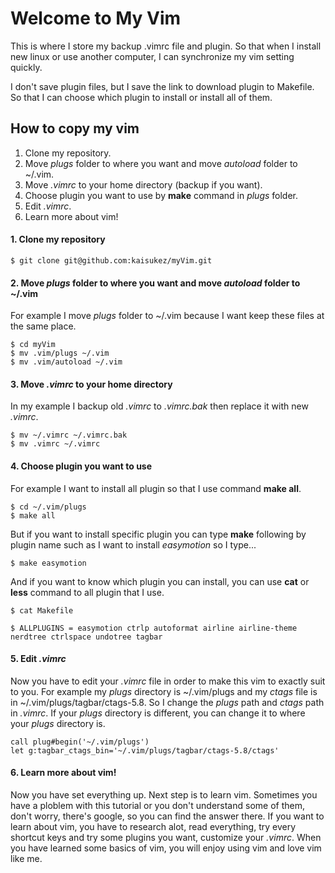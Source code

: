 # Welcome to My Vim 
This is where I store my backup .vimrc file and plugin. So that when I install new linux or use another computer, I can synchronize my vim setting quickly.

I don't save plugin files, but I save the link to download plugin to Makefile. So that I can choose which plugin to install or install all of them.

## How to copy my vim
1. Clone my repository.
2. Move _plugs_ folder to where you want and move _autoload_ folder to ~/.vim.
3. Move _.vimrc_ to your home directory (backup if you want).
4. Choose plugin you want to use by __make__ command in _plugs_ folder.
5. Edit _.vimrc_.
6. Learn more about vim!

#### 1. Clone my repository
```
$ git clone git@github.com:kaisukez/myVim.git
```
#### 2. Move _plugs_ folder to where you want and move _autoload_ folder to ~/.vim
For example I move _plugs_ folder to ~/.vim because I want keep these files at the same place.
```
$ cd myVim
$ mv .vim/plugs ~/.vim
$ mv .vim/autoload ~/.vim
```
#### 3. Move _.vimrc_ to your home directory 
In my example I backup old _.vimrc_ to _.vimrc.bak_ then replace it with new _.vimrc_.
```
$ mv ~/.vimrc ~/.vimrc.bak
$ mv .vimrc ~/.vimrc
```

#### 4. Choose plugin you want to use
For example I want to install all plugin so that I use command __make all__.
```
$ cd ~/.vim/plugs
$ make all
```
But if you want to install specific plugin you can type __make__ following by plugin name such as I want to install _easymotion_ so I type...
```
$ make easymotion
```
And if you want to know which plugin you can install, you can use __cat__ or __less__ command to all plugin that I use.
```
$ cat Makefile
```
```
$ ALLPLUGINS = easymotion ctrlp autoformat airline airline-theme nerdtree ctrlspace undotree tagbar
```
#### 5. Edit _.vimrc_
Now you have to edit your _.vimrc_ file in order to make this vim to exactly suit to you. For example my _plugs_ directory is ~/.vim/plugs and my _ctags_ file is in ~/.vim/plugs/tagbar/ctags-5.8. So I change the _plugs_ path and _ctags_ path in _.vimrc_. If your _plugs_ directory is different, you can change it to where your _plugs_ directory is.
```vim
call plug#begin('~/.vim/plugs')
let g:tagbar_ctags_bin='~/.vim/plugs/tagbar/ctags-5.8/ctags'
```

#### 6. Learn more about vim!
Now you have set everything up. Next step is to learn vim. Sometimes you have a ploblem with this tutorial or you don't understand some of them, don't worry, there's google, so you can find the answer there. If you want to learn about vim, you have to research alot, read everything, try every shortcut keys and try some plugins you want, customize your _.vimrc_. When you have learned some basics of vim, you will enjoy using vim and love vim like me.
